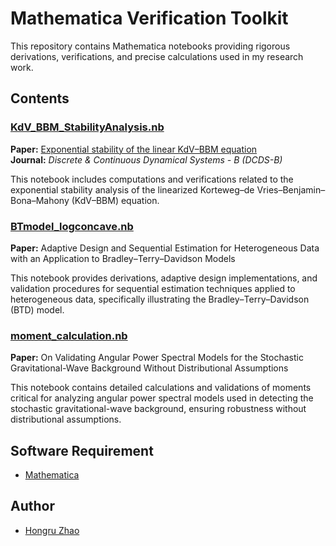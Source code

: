 # Mathematica Verification Toolkit

This repository contains Mathematica notebooks providing rigorous derivations, verifications, and precise calculations used in my research work.

## Contents

### [KdV_BBM_StabilityAnalysis.nb](KdV_BBM_StabilityAnalysis.nb)
**Paper:** [Exponential stability of the linear KdV–BBM equation](https://www.aimsciences.org/article/doi/10.3934/dcdsb.2023129)  
**Journal:** *Discrete & Continuous Dynamical Systems - B (DCDS-B)*

This notebook includes computations and verifications related to the exponential stability analysis of the linearized Korteweg–de Vries–Benjamin–Bona–Mahony (KdV–BBM) equation.

### [BTmodel_logconcave.nb](BTmodel_logconcave.nb)
**Paper:** Adaptive Design and Sequential Estimation for Heterogeneous Data with an Application to Bradley–Terry–Davidson Models

This notebook provides derivations, adaptive design implementations, and validation procedures for sequential estimation techniques applied to heterogeneous data, specifically illustrating the Bradley–Terry–Davidson (BTD) model.

### [moment_calculation.nb](moment_calculation.nb)
**Paper:** On Validating Angular Power Spectral Models for the Stochastic Gravitational-Wave Background Without Distributional Assumptions

This notebook contains detailed calculations and validations of moments critical for analyzing angular power spectral models used in detecting the stochastic gravitational-wave background, ensuring robustness without distributional assumptions.

## Software Requirement

- [Mathematica](https://www.wolfram.com/mathematica/)

## Author

- [Hongru Zhao](https://github.com/HongruZhao)


